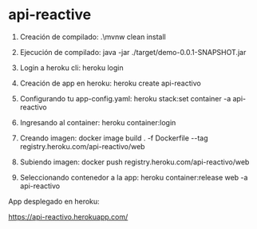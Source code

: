 # api-reactive

1) Creación de compilado:
  .\mvnw clean install

2) Ejecución de compilado:
  java -jar ./target/demo-0.0.1-SNAPSHOT.jar

3) Login a heroku cli:
  heroku login
  
4) Creación de app en heroku:
  heroku create api-reactivo
  
5) Configurando tu app-config.yaml:
  heroku stack:set container -a api-reactivo
  
6) Ingresando al container:
  heroku container:login

7) Creando imagen:
  docker image build . -f Dockerfile --tag registry.heroku.com/api-reactivo/web

8) Subiendo imagen:
  docker push registry.heroku.com/api-reactivo/web

9) Seleccionando contenedor a la app:
  heroku container:release web -a api-reactivo
  
  
 App desplegado en heroku:
 
 https://api-reactivo.herokuapp.com/
